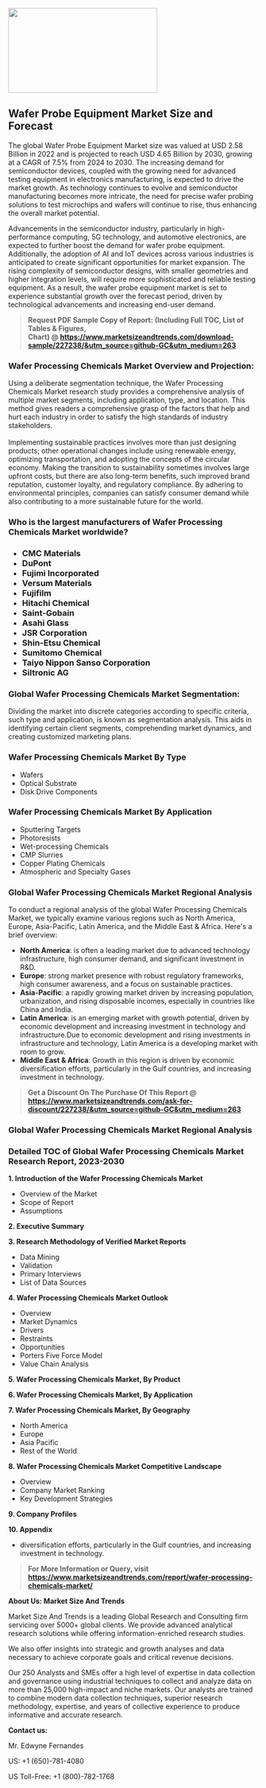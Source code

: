 <p><img class="alignnone size-medium wp-image-20088" src="https://ffe5etoiles.com/wp-content/uploads/2024/12/MST1-300x171.png" alt="" width="300" height="171" /></p><h2>Wafer Probe Equipment Market Size and Forecast</h2><p>The global Wafer Probe Equipment Market size was valued at USD 2.58 Billion in 2022 and is projected to reach USD 4.65 Billion by 2030, growing at a CAGR of 7.5% from 2024 to 2030. The increasing demand for semiconductor devices, coupled with the growing need for advanced testing equipment in electronics manufacturing, is expected to drive the market growth. As technology continues to evolve and semiconductor manufacturing becomes more intricate, the need for precise wafer probing solutions to test microchips and wafers will continue to rise, thus enhancing the overall market potential.</p><p>Advancements in the semiconductor industry, particularly in high-performance computing, 5G technology, and automotive electronics, are expected to further boost the demand for wafer probe equipment. Additionally, the adoption of AI and IoT devices across various industries is anticipated to create significant opportunities for market expansion. The rising complexity of semiconductor designs, with smaller geometries and higher integration levels, will require more sophisticated and reliable testing equipment. As a result, the wafer probe equipment market is set to experience substantial growth over the forecast period, driven by technological advancements and increasing end-user demand.</p></p><blockquote id="" class=""><strong>Request PDF Sample Copy of Report: (Including Full TOC, List of Tables &amp; Figures, Chart)&nbsp;@&nbsp;<strong><a href="https://www.marketsizeandtrends.com/download-sample/227238/&utm_source=github-GC&utm_medium=263" target="_blank">https://www.marketsizeandtrends.com/download-sample/227238/&utm_source=github-GC&utm_medium=263</a></strong></strong></blockquote><h3 id="" class="">Wafer Processing Chemicals Market&nbsp;Overview and Projection:</h3><p id="" class="">Using a deliberate segmentation technique, the Wafer Processing Chemicals Market research study provides a comprehensive analysis of multiple market segments, including application, type, and location. This method gives readers a comprehensive grasp of the factors that help and hurt each industry in order to satisfy the high standards of industry stakeholders. <br /> <br />Implementing sustainable practices involves more than just designing products; other operational changes include using renewable energy, optimizing transportation, and adopting the concepts of the circular economy. Making the transition to sustainability sometimes involves large upfront costs, but there are also long-term benefits, such improved brand reputation, customer loyalty, and regulatory compliance. By adhering to environmental principles, companies can satisfy consumer demand while also contributing to a more sustainable future for the world.</p><h3 id="" class="">Who is the largest manufacturers of&nbsp;Wafer Processing Chemicals Market worldwide?</h3><h3 class=""><p><ul><li>CMC Materials </li><li> DuPont </li><li> Fujimi Incorporated </li><li> Versum Materials </li><li> Fujifilm </li><li> Hitachi Chemical </li><li> Saint-Gobain </li><li> Asahi Glass </li><li> JSR Corporation </li><li> Shin-Etsu Chemical </li><li> Sumitomo Chemical </li><li> Taiyo Nippon Sanso Corporation </li><li> Siltronic AG</li></ul></p></h3><h3 id="" class="">Global&nbsp;Wafer Processing Chemicals Market Segmentation:</h3><p id="" class="">Dividing the market into discrete categories according to specific criteria, such type and application, is known as segmentation analysis. This aids in identifying certain client segments, comprehending market dynamics, and creating customized marketing plans.</p><h3 id="" class="">Wafer Processing Chemicals Market&nbsp;By Type</h3><p><p><ul><li>Wafers</li><li> Optical Substrate</li><li> Disk Drive Components</p></li></ul></p></p><h3 id="" class="">Wafer Processing Chemicals Market&nbsp;By Application</h3><p class=""><p><ul><li>Sputtering Targets</li><li> Photoresists</li><li> Wet-processing Chemicals</li><li> CMP Slurries</li><li> Copper Plating Chemicals</li><li> Atmospheric and Specialty Gases</li></ul></p></p><h3 id="" class="">Global Wafer Processing Chemicals Market Regional Analysis</h3><p id="" class="">To conduct a regional analysis of the global Wafer Processing Chemicals Market, we typically examine various regions such as North America, Europe, Asia-Pacific, Latin America, and the Middle East &amp; Africa. Here's a brief overview:</p><ul><li><strong>North America</strong>: is often a leading market due to advanced technology infrastructure, high consumer demand, and significant investment in R&amp;D.</li><li><strong>Europe</strong>: strong market presence with robust regulatory frameworks, high consumer awareness, and a focus on sustainable practices.</li><li><strong>Asia-Pacific</strong>: a rapidly growing market driven by increasing population, urbanization, and rising disposable incomes, especially in countries like China and India.</li><li><strong>Latin America</strong>: is an emerging market with growth potential, driven by economic development and increasing investment in technology and infrastructure.Due to economic development and rising investments in infrastructure and technology, Latin America is a developing market with room to grow.</li><li><strong>Middle East &amp; Africa</strong>: Growth in this region is driven by economic diversification efforts, particularly in the Gulf countries, and increasing investment in technology.</li></ul><blockquote id="" class=""><strong>Get a Discount On The Purchase Of This Report @ <strong><a href="https://www.marketsizeandtrends.com/ask-for-discount/227238/&utm_source=github-GC&utm_medium=263" target="_blank">https://www.marketsizeandtrends.com/ask-for-discount/227238/&utm_source=github-GC&utm_medium=263</a></strong></strong></blockquote><h3 id="" class="">Global Wafer Processing Chemicals Market Regional Analysis</h3><h3 id="" class="">Detailed TOC of Global Wafer Processing Chemicals Market Research Report, 2023-2030</h3><p id="" class=""><strong>1. Introduction of the Wafer Processing Chemicals Market</strong></p><ul><li>Overview of the Market</li><li>Scope of Report</li><li>Assumptions</li></ul><p id="" class=""><strong>2. Executive Summary</strong></p><p id="" class=""><strong>3. Research Methodology of Verified Market Reports</strong></p><ul><li>Data Mining</li><li>Validation</li><li>Primary Interviews</li><li>List of Data Sources</li></ul><p id="" class=""><strong>4. Wafer Processing Chemicals Market Outlook</strong></p><ul><li>Overview</li><li>Market Dynamics</li><li>Drivers</li><li>Restraints</li><li>Opportunities</li><li>Porters Five Force Model</li><li>Value Chain Analysis</li></ul><p id="" class=""><strong>5. Wafer Processing Chemicals Market, By Product</strong></p><p id="" class=""><strong>6. Wafer Processing Chemicals Market, By Application</strong></p><p id="" class=""><strong>7. Wafer Processing Chemicals Market, By Geography</strong></p><ul><li>North America</li><li>Europe</li><li>Asia Pacific</li><li>Rest of the World</li></ul><p id="" class=""><strong>8. Wafer Processing Chemicals Market Competitive Landscape</strong></p><ul><li>Overview</li><li>Company Market Ranking</li><li>Key Development Strategies</li></ul><p id="" class=""><strong>9. Company Profiles</strong></p><p id="" class=""><strong>10. Appendix</strong></p><ul><li>diversification efforts, particularly in the Gulf countries, and increasing investment in technology.</li></ul><blockquote id="" class=""><strong>For More Information or Query, visit <strong><strong><a href="https://www.marketsizeandtrends.com/report/wafer-processing-chemicals-market/" target="_blank">https://www.marketsizeandtrends.com/report/wafer-processing-chemicals-market/</a></strong></strong></strong></blockquote><p id="" class=""><strong>About Us: Market Size And Trends</strong></p><p id="" class="">Market Size And Trends is a leading Global Research and Consulting firm servicing over 5000+ global clients. We provide advanced analytical research solutions while offering information-enriched research studies.</p><p id="" class="">We also offer insights into strategic and growth analyses and data necessary to achieve corporate goals and critical revenue decisions.</p><p id="" class="">Our 250 Analysts and SMEs offer a high level of expertise in data collection and governance using industrial techniques to collect and analyze data on more than 25,000 high-impact and niche markets. Our analysts are trained to combine modern data collection techniques, superior research methodology, expertise, and years of collective experience to produce informative and accurate research.</p><p id="" class=""><strong>Contact us:</strong></p><p id="" class="">Mr. Edwyne Fernandes</p><p id="" class="">US: +1 (650)-781-4080</p><p id="" class="">US Toll-Free: +1 (800)-782-1768</p>
